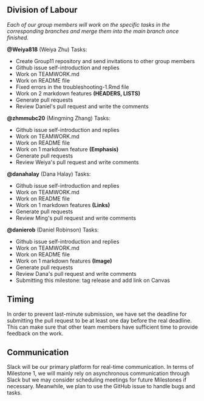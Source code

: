 ## Division of Labour
_Each of our group members will work on the specific tasks in the corresponding branches and merge them into the main branch once finished._

  **@Weiya818** (Weiya Zhu) Tasks: 
   - Create Group11 repository and send invitations to other group members
   - Github issue self-introduction and replies
   - Work on TEAMWORK.md
   - Work on README file
   - Fixed errors in the troubleshooting-1.Rmd file
   - Work on 2 markdown features __(HEADERS, LISTS)__
   - Generate pull requests
   - Review Daniel's pull request and write the comments
    
  **@zhmmubc20** (Mingming Zhang) Tasks:
   - Github issue self-introduction and replies
   - Work on TEAMWORK.md
   - Work on README file
   - Work on 1 markdown feature __(Emphasis)__
   - Generate pull requests
   - Review Weiya's pull request and write comments
  
  **@danahalay** (Dana Halay) Tasks:
   - Github issue self-introduction and replies
   - Work on TEAMWORK.md
   - Work on README file
   - Work on 1 markdown features __(Links)__
   - Generate pull requests
   - Review Ming's pull request and write comments

  **@danierob** (Daniel Robinson) Tasks:
   - Github issue self-introduction and replies
   - Work on TEAMWORK.md
   - Work on README file
   - Work on 1 markdown features __(Image)__
   - Generate pull requests
   - Review Dana's pull request and write comments
   - Submitting this milestone: tag release and add link on Canvas

## Timing
In order to prevent last-minute submission, we have set the deadline for submitting the pull request to be at least one day before the real deadline. This can make sure that other team members have sufficient time to provide feedback on the work. 

## Communication
Slack will be our primary platform for real-time communication. In terms of  Milestone 1, we will mainly rely on asynchronous communication through Slack but we may consider scheduling meetings for future Milestones if necessary. Meanwhile, we plan to use the GitHub issue to handle bugs and tasks.
